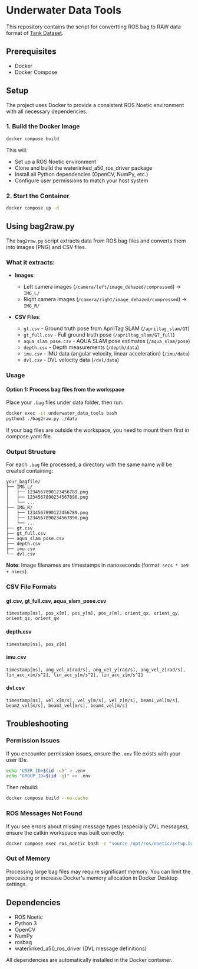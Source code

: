 # Underwater Data Tools

This repository contains the script for convertting ROS bag to RAW data format of [Tank Dataset](https://senseroboticslab.github.io/underwater-tank-dataset/).

## Prerequisites

- Docker
- Docker Compose

## Setup

The project uses Docker to provide a consistent ROS Noetic environment with all necessary dependencies.

### 1. Build the Docker Image

```bash
docker compose build
```

This will:
- Set up a ROS Noetic environment
- Clone and build the waterlinked_a50_ros_driver package
- Install all Python dependencies (OpenCV, NumPy, etc.)
- Configure user permissions to match your host system

### 2. Start the Container

```bash
docker compose up -d
```

## Using bag2raw.py

The `bag2raw.py` script extracts data from ROS bag files and converts them into images (PNG) and CSV files.

### What it extracts:

- **Images**: 
  - Left camera images (`/camera/left/image_dehazed/compressed`) → `IMG_L/`
  - Right camera images (`/camera/right/image_dehazed/compressed`) → `IMG_R/`
  
- **CSV Files**:
  - `gt.csv` - Ground truth pose from AprilTag SLAM (`/apriltag_slam/GT`)
  - `gt_full.csv` - Full ground truth pose (`/apriltag_slam/GT_full`)
  - `aqua_slam_pose.csv` - AQUA SLAM pose estimates (`/aqua_slam/pose`)
  - `depth.csv` - Depth measurements (`/depth/data`)
  - `imu.csv` - IMU data (angular velocity, linear acceleration) (`/imu/data`)
  - `dvl.csv` - DVL velocity data (`/dvl/data`)

### Usage

#### Option 1: Process bag files from the workspace

Place your `.bag` files under data folder, then run:

```bash
docker exec -it underwater_data_tools bash
python3 ./bag2raw.py ./data
```

If your bag files are outside the workspace, you need to mount them first in compose.yaml file.

### Output Structure

For each `.bag` file processed, a directory with the same name will be created containing:

```
your_bagfile/
├── IMG_L/
│   ├── 1234567890123456789.png
│   ├── 1234567890234567890.png
│   └── ...
├── IMG_R/
│   ├── 1234567890123456789.png
│   ├── 1234567890234567890.png
│   └── ...
├── gt.csv
├── gt_full.csv
├── aqua_slam_pose.csv
├── depth.csv
├── imu.csv
└── dvl.csv
```

**Note**: Image filenames are timestamps in nanoseconds (format: `secs * 1e9 + nsecs`).

### CSV File Formats

#### gt.csv, gt_full.csv, aqua_slam_pose.csv
```
timestamp[ns], pos_x[m], pos_y[m], pos_z[m], orient_qx, orient_qy, orient_qz, orient_qw
```

#### depth.csv
```
timestamp[ns], pos_z[m]
```

#### imu.csv
```
timestamp[ns], ang_vel_x[rad/s], ang_vel_y[rad/s], ang_vel_z[rad/s], lin_acc_x[m/s^2], lin_acc_y[m/s^2], lin_acc_z[m/s^2]
```

#### dvl.csv
```
timestamp[ns], vel_x[m/s], vel_y[m/s], vel_z[m/s], beam1_vel[m/s], beam2_vel[m/s], beam3_vel[m/s], beam4_vel[m/s]
```


## Troubleshooting

### Permission Issues

If you encounter permission issues, ensure the `.env` file exists with your user IDs:

```bash
echo "USER_ID=$(id -u)" > .env
echo "GROUP_ID=$(id -g)" >> .env
```

Then rebuild:
```bash
docker compose build --no-cache
```

### ROS Messages Not Found

If you see errors about missing message types (especially DVL messages), ensure the catkin workspace was built correctly:

```bash
docker compose exec ros_noetic bash -c "source /opt/ros/noetic/setup.bash && source /catkin_ws/devel/setup.bash && rospack list | grep dvl"
```

### Out of Memory

Processing large bag files may require significant memory. You can limit the processing or increase Docker's memory allocation in Docker Desktop settings.

## Dependencies

- ROS Noetic
- Python 3
- OpenCV
- NumPy
- rosbag
- waterlinked_a50_ros_driver (DVL message definitions)

All dependencies are automatically installed in the Docker container.

